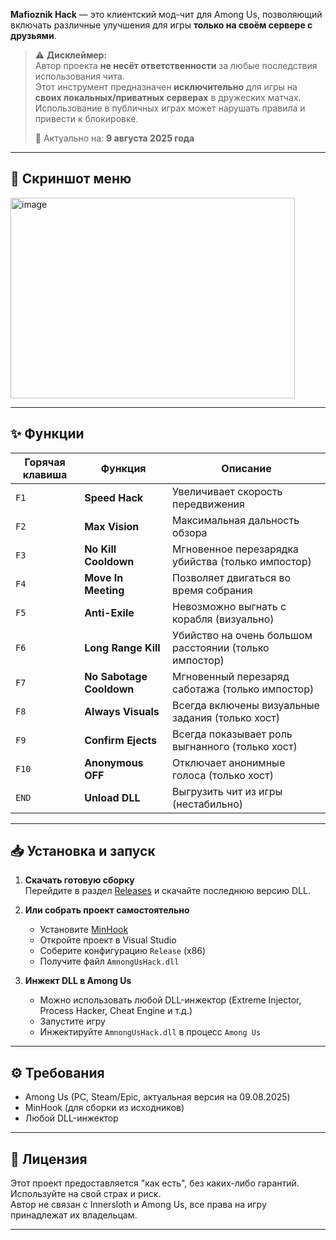 
**Mafioznik Hack** — это клиентский мод-чит для Among Us, позволяющий включать различные улучшения для игры **только на своём сервере с друзьями**.

> ⚠️ **Дисклеймер:**  
> Автор проекта **не несёт ответственности** за любые последствия использования чита.  
> Этот инструмент предназначен **исключительно** для игры на **своих локальных/приватных серверах** в дружеских матчах.  
> Использование в публичных играх может нарушать правила и привести к блокировке.  
>  
> 📅 Актуально на: **9 августа 2025 года**

---

## 📸 Скриншот меню

<img width="455" height="321" alt="image" src="https://github.com/user-attachments/assets/ba6f0993-07bf-452d-be56-81b44add8161" />

---

## ✨ Функции

| Горячая клавиша | Функция | Описание |
|-----------------|---------|----------|
| `F1`  | **Speed Hack** | Увеличивает скорость передвижения |
| `F2`  | **Max Vision** | Максимальная дальность обзора |
| `F3`  | **No Kill Cooldown** | Мгновенное перезарядка убийства (только импостор) |
| `F4`  | **Move In Meeting** | Позволяет двигаться во время собрания |
| `F5`  | **Anti-Exile** | Невозможно выгнать с корабля (визуально)|
| `F6`  | **Long Range Kill** | Убийство на очень большом расстоянии (только импостор)|
| `F7`  | **No Sabotage Cooldown** | Мгновенный перезаряд саботажа (только импостор)|
| `F8`  | **Always Visuals** | Всегда включены визуальные задания (только хост) |
| `F9`  | **Confirm Ejects** | Всегда показывает роль выгнанного (только хост) |
| `F10` | **Anonymous OFF** | Отключает анонимные голоса (только хост) |
| `END` | **Unload DLL** | Выгрузить чит из игры (нестабильно)|

---

## 📥 Установка и запуск

1. **Скачать готовую сборку**  
   Перейдите в раздел [Releases](https://github.com/cat228608/Cheat-Menu-Among-Us/releases) и скачайте последнюю версию DLL.

2. **Или собрать проект самостоятельно**
   - Установите [MinHook](https://github.com/TsudaKageyu/minhook)
   - Откройте проект в Visual Studio
   - Соберите конфигурацию `Release` (x86)
   - Получите файл `AmnongUsHack.dll`

3. **Инжект DLL в Among Us**
   - Можно использовать любой DLL-инжектор (Extreme Injector, Process Hacker, Cheat Engine и т.д.)
   - Запустите игру
   - Инжектируйте `AmnongUsHack.dll` в процесс `Among Us`

---

## ⚙️ Требования
- Among Us (PC, Steam/Epic, актуальная версия на 09.08.2025)
- MinHook (для сборки из исходников)
- Любой DLL-инжектор

---

## 📝 Лицензия
Этот проект предоставляется "как есть", без каких-либо гарантий. Используйте на свой страх и риск.  
Автор не связан с Innersloth и Among Us, все права на игру принадлежат их владельцам.

---
